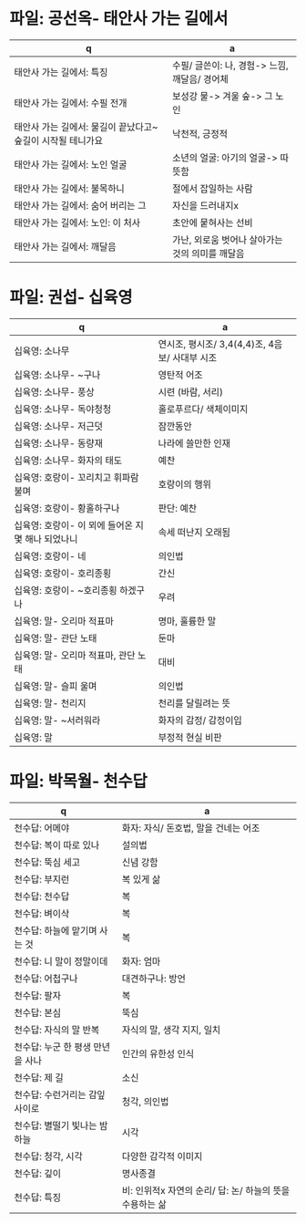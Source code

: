# 파일: 공선옥- 태안사 가는 길에서

 q  | a
--- | ---
태안사 가는 길에서: 특징			| 수필/ 글쓴이: 나, 경험-> 느낌, 깨달음/ 경어체
태안사 가는 길에서: 수필 전개			| 보성강 물-> 겨울 숲-> 그 노인
태안사 가는 길에서: 물길이 끝났다고~ 숲길이 시작될 테니가요			| 낙천적, 긍정적
태안사 가는 길에서: 노인 얼굴			| 소년의 얼굴: 아기의 얼굴-> 따뜻함
태안사 가는 길에서: 불목하니			| 절에서 잡일하는 사람
태안사 가는 길에서: 숨어 버리는 그			| 자신을 드러내지x
태안사 가는 길에서: 노인: 이 처사			| 초안에 뭍혀사는 선비
태안사 가는 길에서: 깨달음			| 가난, 외로움 벗어나 살아가는 것의 의미를 깨달음

# 파일: 권섭- 십육영

 q  | a
--- | ---
십육영: 소나무			| 연시조, 평시조/ 3,4(4,4)조, 4음보/ 사대부 시조
십육영: 소나무-  ~구나			| 영탄적 어조
십육영: 소나무- 풍상			| 시련 (바람, 서리)
십육영: 소나무- 독야청청			| 홀로푸르다/ 색체이미지
십육영: 소나무- 저근덧			| 잠깐동안
십육영: 소나무- 동량재			| 나라에 쓸만한 인재
십육영: 소나무- 화자의 태도			| 예찬
십육영: 호랑이- 꼬리치고 휘파람 불며			| 호랑이의 행위
십육영: 호랑이- 황홀하구나			| 판단: 예찬
십육영: 호랑이- 이 뫼에 들어온 지 몇 해나 되었나니			| 속세 떠난지 오래됨
십육영: 호랑이- 네			| 의인법
십육영: 호랑이- 호리종횡			| 간신
십육영: 호랑이- ~호리종횡 하겠구나			| 우려
십육영: 말- 오리마 적표마			| 명마, 훌륭한 말
십육영: 말- 관단 노태			| 둔마
십육영: 말- 오리마 적표마, 관단 노태			| 대비
십육영: 말- 슬피 울며			| 의인법
십육영: 말- 천리지			| 천리를 달릴려는 뜻
십육영: 말- ~서러워라			| 화자의 감정/ 감정이입
십육영: 말			| 부정적 현실 비판

# 파일: 박목월- 천수답

 q  | a
--- | ---
천수답: 어메야			| 화자: 자식/ 돈호법, 말을 건네는 어조
천수답: 복이 따로 있나			| 설의법
천수답: 뚝심 세고			| 신념 강함
천수답: 부지런			| 복 있게 삶
천수답: 천수답			| 복
천수답: 벼이삭			| 복
천수답: 하늘에 맡기며 사는 것			| 복
천수답: 니 말이 정말이데			| 화자: 엄마
천수답: 어첩구나			| 대견하구나: 방언
천수답: 팔자			| 복
천수답: 본심			| 뚝심
천수답: 자식의 말 반복			| 자식의 말, 생각 지지, 일치
천수답: 누군 한 평생 만년을 사나			| 인간의 유한성 인식
천수답: 제 길			| 소신
천수답: 수런거리는 감잎 사이로			| 청각, 의인법
천수답: 별떨기 빛나는 밤하늘			| 시각
천수답: 청각, 시각			| 다양한 감각적 이미지
천수답: 깊이			| 명사종결
천수답: 특징			| 비: 인위적x 자연의 순리/ 답: 논/ 하늘의 뜻을 수용하는 삶
